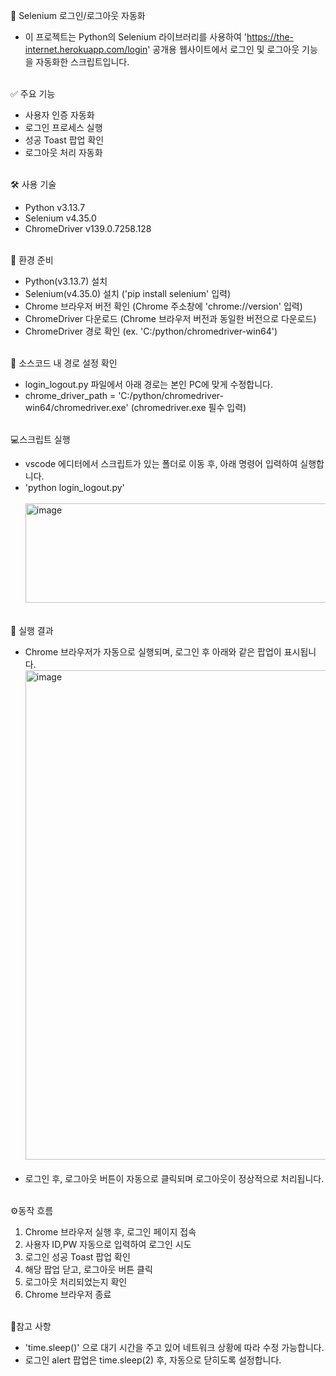 🧪 Selenium 로그인/로그아웃 자동화

 - 이 프로젝트는 Python의 Selenium 라이브러리를 사용하여 'https://the-internet.herokuapp.com/login' 공개용 웹사이트에서 로그인 및 로그아웃 기능을 자동화한 스크립트입니다.<br><br>


✅ 주요 기능
 - 사용자 인증 자동화
 - 로그인 프로세스 실행
 - 성공 Toast 팝업 확인
 - 로그아웃 처리 자동화<br><br>


🛠️ 사용 기술

 - Python v3.13.7  
 - Selenium v4.35.0  
 - ChromeDriver v139.0.7258.128<br><br>



🚀 환경 준비

 - Python(v3.13.7) 설치
 - Selenium(v4.35.0) 설치 ('pip install selenium' 입력)
 - Chrome 브라우저 버전 확인 (Chrome 주소창에 'chrome://version' 입력)
 - ChromeDriver 다운로드 (Chrome 브라우저 버전과 동일한 버전으로 다운로드)
 - ChromeDriver 경로 확인 (ex. 'C:/python/chromedriver-win64')<br><br>



🧭 소스코드 내 경로 설정 확인
 - login_logout.py 파일에서 아래 경로는 본인 PC에 맞게 수정합니다.
 - chrome_driver_path = 'C:/python/chromedriver-win64/chromedriver.exe' (chromedriver.exe 필수 입력)<br><br>



💻스크립트 실행
 - vscode 에디터에서 스크립트가 있는 폴더로 이동 후, 아래 명령어 입력하여 실행합니다.
 - 'python login_logout.py'<br><br>
<img width="1084" height="159" alt="image" src="https://github.com/user-attachments/assets/0bb22a4a-b834-4d93-b415-8ed7d7db8a59"><br><br>



📌 실행 결과
 - Chrome 브라우저가 자동으로 실행되며, 로그인 후 아래와 같은 팝업이 표시됩니다.
<img width="1022" height="783" alt="image" src="https://github.com/user-attachments/assets/f7e1d7e5-e4a7-4c99-b88a-5693cc9f1746"><br><br>
 - 로그인 후, 로그아웃 버튼이 자동으로 클릭되며 로그아웃이 정상적으로 처리됩니다.<br><br>


⚙️동작 흐름
 1. Chrome 브라우저 실행 후, 로그인 페이지 접속 
 2. 사용자 ID,PW 자동으로 입력하여 로그인 시도
 3. 로그인 성공 Toast 팝업 확인
 4. 해당 팝업 닫고, 로그아웃 버튼 클릭
 5. 로그아웃 처리되었는지 확인
 6. Chrome 브라우저 종료<br><br>



📝참고 사항

 - 'time.sleep()' 으로 대기 시간을 주고 있어 네트워크 상황에 따라 수정 가능합니다.
 - 로그인 alert 팝업은 time.sleep(2) 후, 자동으로 닫히도록 설정합니다.<br><br>
